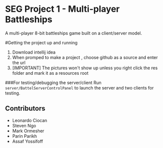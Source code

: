 SEG Project 1 - Multi-player Battleships
========================================

A multi-player 8-bit battleships game built on a client/server model.

#Getting the project up and running
1. Download intellij idea
2. When promped to make a project , choose github as a source and enter the url
3. [IMPORTANT] The pictures won't show up unless you right click the res folder and mark it as a resources root

###For testing/debugging the server/client
Run `server/BattelServerControlPanel` to launch the server and two clients for testing.


Contributors
------------

- Leonardo Ciocan
- Steven Ngo
- Mark Ormesher
- Parin Parikh
- Assaf Yossifoff
